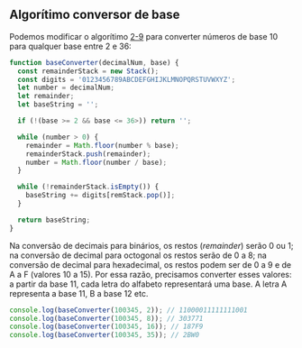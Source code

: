 ## Algorítimo conversor de base

Podemos modificar o algorítimo [2-9](./conversao_de_base_2_a_9.md) para converter números de base 10 para qualquer base entre 2 e 36:

```javascript
function baseConverter(decimalNum, base) {
  const remainderStack = new Stack();
  const digits = '0123456789ABCDEFGHIJKLMNOPQRSTUVWXYZ';
  let number = decimalNum;
  let remainder;
  let baseString = '';

  if (!(base >= 2 && base <= 36>)) return '';

  while (number > 0) {
    remainder = Math.floor(number % base);
    remainderStack.push(remainder);
    number = Math.floor(number / base);
  }

  while (!remainderStack.isEmpty()) {
    baseString += digits[remStack.pop()];
  }

  return baseString;
}
```

Na conversão de decimais para binários, os restos (_remainder_) serão 0 ou 1; na conversão de decimal para octogonal os restos serão de 0 a 8; na conversão de decimal para hexadecimal, os restos podem ser de 0 a 9 e de A a F (valores 10 a 15). Por essa razão, precisamos converter esses valores: a partir da base 11, cada letra do alfabeto representará uma base. A letra A representa a base 11, B a base 12 etc.

```javascript
console.log(baseConverter(100345, 2)); // 11000011111111001
console.log(baseConverter(100345, 8)); // 303771
console.log(baseConverter(100345, 16)); // 187F9
console.log(baseConverter(100345, 35)); // 2BW0
```
